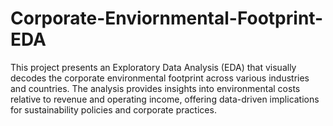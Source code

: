 # Corporate-Enviornmental-Footprint-EDA
This project presents an Exploratory Data Analysis (EDA) that visually decodes the corporate environmental footprint across various industries and countries. 
The analysis provides insights into environmental costs relative to revenue and operating income, offering data-driven implications for sustainability policies and corporate practices.
